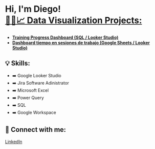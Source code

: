 <h1>Hi, I'm Diego! <br/><a href="https://www.linkedin.com/in/diego-juárezv"

<h2>👨‍💻📈 Data Visualization Projects:</h2>
<ul>
  <li><b><a href="https://github.com/Diego-Juv/Training-Progress-Dashboard">Training Progress Dashboard (SQL / Looker Studio)</a></b></li>
  
  <li><b><a href="https://github.com/Diego-Juv/time-management-dashboard">Dashboard tiempo en sesiones de trabajo (Google Sheets / Looker Studio)</a></b></li>
</ul>

<h2>💡 Skills:</h2>
<ul>
  <li>➡️ Google Looker Studio</li>
  <li>➡️ Jira Software Adinistrator</li>
  <li>➡️ Microsoft Excel</li>
  <li>➡️ Power Query</li>
  <li>➡️ SQL</li>
  <li>➡️ Google Workspace</li>
</ul>

<h2>🤳 Connect with me:</h2>
<p><a href="https://www.linkedin.com/in/diego-juárezv">LinkedIn</a></p>


